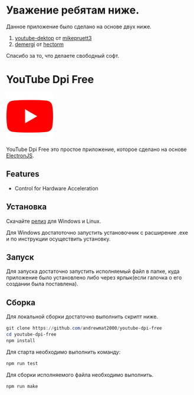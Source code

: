 # Уважение ребятам ниже.

Данное приложение было сделано на основе двух ниже. 
1. [youtube-dektop](https://github.com/mikepruett3/youtube-desktop/tree/main) от [mikepruett3](https://github.com/mikepruett3)
2. [demergi](https://github.com/hectorm/demergi) от [hectorm](https://github.com/hectorm)

Спасибо за то, что делаете свободный софт.
# YouTube Dpi Free

![YouTube](https://github.com/mikepruett3/youtube-desktop/blob/main/images/YouTube.png?raw=true)

YouTube Dpi Free это простое приложение, которое сделано на основе [ElectronJS](https://www.electronjs.org).

## Features

- Control for Hardware Acceleration

## Установка

Скачайте [релиз](https://github.com/andrewmat2000/youtube-dpi-free/releases/tag/v.1.0) для Windows и Linux.

Для Windows достатоточно запустить установочник с расширение .exe и по инструкции осуществить установку.

## Запуск

Для запуска достаточно запустить исполняемый файл в папке, куда приложение было установлено либо через ярлык(если галочка о его создании была поставлена).

## Сборка

Для локальной сборки достаточно выполнить скрипт ниже.

```powershell
git clone https://github.com/andrewmat2000/youtube-dpi-free
cd youtube-dpi-free
npm install
```

Для старта необходимо выполнить команду:

```powershell
npm run test
```

Для сборки исполняемого файла необходимо выполнить.

```powershell
npm run make
```